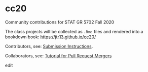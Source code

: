 # cc20

Community contributions for STAT GR 5702 Fall 2020

The class projects will be collected as `.Rmd` files and rendered into a bookdown book: https://jtr13.github.io/cc20/

Contributors, see: [Submission Instructions](https://jtr13.github.io/cc20/index.html).

Collaborators, see: [Tutorial for Pull Request Mergers](https://jtr13.github.io/cc20/tutorial-for-pull-request-mergers.html)

edit

